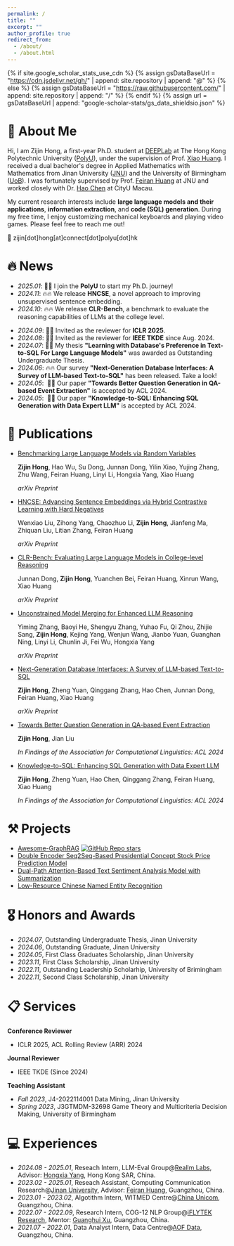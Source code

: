 ```yaml
---
permalink: /
title: ""
excerpt: ""
author_profile: true
redirect_from: 
  - /about/
  - /about.html
---
```


{% if site.google_scholar_stats_use_cdn %}
{% assign gsDataBaseUrl = "https://cdn.jsdelivr.net/gh/" | append: site.repository | append: "@" %}
{% else %}
{% assign gsDataBaseUrl = "https://raw.githubusercontent.com/" | append: site.repository | append: "/" %}
{% endif %}
{% assign url = gsDataBaseUrl | append: "google-scholar-stats/gs_data_shieldsio.json" %}

<span class='anchor' id='about-me'></span>

# 👋 About Me
Hi, I am Zijin Hong, a first-year Ph.D. student at [DEEPLab](https://www4.comp.polyu.edu.hk/~xiaohuang/deeplab.html) at The Hong Kong Polytechnic University ([PolyU](https://www.polyu.edu.hk/)), under the supervision of Prof. [Xiao Huang](https://www4.comp.polyu.edu.hk/~xiaohuang/). I received a dual bachelor's degree in Applied Mathematics with Mathematics from Jinan University ([JNU](https://english.jnu.edu.cn/)) and the University of Birmingham ([UoB](https://www.birmingham.ac.uk/)). I was fortunately supervised by Prof. [Feiran Huang](https://scholar.google.com/citations?user=of1vcxsAAAAJ&hl) at JNU and worked closely with Dr. [Hao Chen](https://scholar.google.com/citations?user=7oeLWT0AAAAJ&hl) at CityU Macau.

My current research interests include **large language models and their applications**, **information extraction**, and **code (SQL) generation**. During my free time, I enjoy customizing mechanical keyboards and playing video games. Please feel free to reach me out!

📧 zijin[dot]hong[at]connect[dot]polyu[dot]hk

# 🔥 News

* *2025.01*: 📢📢 I join the **PolyU** to start my Ph.D. journey!
* *2024.11*: 🔥🔥 We release **HNCSE**, a novel approach to improving unsupervised sentence embedding.
* *2024.10*: 🔥🔥 We release **CLR-Bench**, a benchmark to evaluate the reasoning capabilities of LLMs at the college level.

- *2024.09*: 📖📖 Invited as the reviewer for **ICLR 2025**.
- *2024.08*: 📖📖 Invited as the reviewer for **IEEE TKDE** since Aug. 2024.
- *2024.07*: 📢📢 My thesis **"Learning with Database's Preference in Text-to-SQL For Large Language Models"** was awarded as Outstanding Undergraduate Thesis.
- *2024.06*: 🔥🔥 Our survey **"Next-Generation Database Interfaces: A Survey of LLM-based Text-to-SQL"** has been released. Take a look!
- *2024.05*: &nbsp;🎉🎉 Our paper  **"Towards Better Question Generation in QA-based Event Extraction"** is accepted by ACL 2024.
- *2024.05*: &nbsp;🎉🎉 Our paper **"Knowledge-to-SQL: Enhancing SQL Generation with Data Expert LLM"** is accepted by ACL 2024.

# 📝 Publications 

* [Benchmarking Large Language Models via Random Variables]()

  **Zijin Hong**, Hao Wu, Su Dong, Junnan Dong, Yilin Xiao, Yujing Zhang, Zhu Wang, Feiran Huang, Linyi Li, Hongxia Yang, Xiao Huang

  *arXiv Preprint*

* [HNCSE: Advancing Sentence Embeddings via Hybrid Contrastive Learning with Hard Negatives](https://arxiv.org/abs/2411.12156)

  Wenxiao Liu, Zihong Yang, Chaozhuo Li, **Zijin Hong**, Jianfeng Ma, Zhiquan Liu, Litian Zhang, Feiran Huang

  *arXiv Preprint*

* [CLR-Bench: Evaluating Large Language Models in College-level Reasoning](https://arxiv.org/abs/2410.17558)

  Junnan Dong, **Zijin Hong**, Yuanchen Bei, Feiran Huang, Xinrun Wang, Xiao Huang

  *arXiv Preprint*

* [Unconstrained Model Merging for Enhanced LLM Reasoning](https://arxiv.org/abs/2410.13699)

  Yiming Zhang, Baoyi He, Shengyu Zhang, Yuhao Fu, Qi Zhou, Zhijie Sang, **Zijin Hong**, Kejing Yang, Wenjun Wang, Jianbo Yuan, Guanghan Ning, Linyi Li, Chunlin Ji, Fei Wu, Hongxia Yang

  *arXiv Preprint*

- [Next-Generation Database Interfaces: A Survey of LLM-based Text-to-SQL](https://arxiv.org/abs/2406.08426)

  **Zijin Hong**, Zheng Yuan, Qinggang Zhang, Hao Chen, Junnan Dong, Feiran Huang, Xiao Huang

  *arXiv Preprint*

- [Towards Better Question Generation in QA-based Event Extraction](https://arxiv.org/abs/2405.10517)

  **Zijin Hong**, Jian Liu

  *In Findings of the Association for Computational Linguistics: ACL 2024*

- [Knowledge-to-SQL: Enhancing SQL Generation with Data Expert LLM](https://arxiv.org/abs/2402.11517)

  **Zijin Hong**, Zheng Yuan, Hao Chen, Qinggang Zhang, Feiran Huang, Xiao Huang

  *In Findings of the Association for Computational Linguistics: ACL 2024*

# ⚒️ Projects
- [Awesome-GraphRAG](https://github.com/DEEP-PolyU/Awesome-GraphRAG) [![GitHub Repo stars](https://img.shields.io/github/stars/DEEP-PolyU/Awesome-GraphRAG?style=social)](https://github.com/DEEP-PolyU/Awesome-GraphRAG)
- [Double Encoder Seq2Seq-Based Presidential Concept Stock Price Prediction Model](https://github.com/Rcrossmeister/DES-PSP)
- [Dual-Path Attention-Based Text Sentiment Analysis Model with Summarization](https://github.com/Rcrossmeister/DuPa-ASA)
- [Low-Resource Chinese Named Entity Recognition](https://github.com/Rcrossmeister/Small-SampleNER-Chinese)

# 🎖 Honors and Awards
- *2024.07*, Outstanding Undergraduate Thesis, Jinan University
- *2024.06*, Outstanding Graduate, Jinan University
- *2024.05*, First Class Graduates Scholarship, Jinan University
- *2023.11*, First Class Scholarship, Jinan University
- *2022.11*, Outstanding Leadership Scholarhip, University of Brimingham
- *2022.11*, Second Class Scholarship, Jinan University

# 📋 Services

**Conference Reviewer**

* ICLR 2025, ACL Rolling Review (ARR) 2024

**Journal Reviewer**

* IEEE TKDE (Since 2024)

**Teaching Assistant**

- *Fall 2023*, J4-2022114001 Data Mining, Jinan University
- *Spring 2023*, J3GTMDM-32698 Game Theory and Multicriteria Decision Making, University of Birmingham

# 💻 Experiences
- *2024.08 - 2025.01*, Reseach Intern, LLM-Eval Group@[Reallm Labs](), Advisor: [Hongxia Yang](https://www4.comp.polyu.edu.hk/~hongxyang/), Hong Kong SAR, China.
- *2023.02 - 2025.01*, Reseach Assistant, Computing Communication Research@[Jinan University](https://english.jnu.edu.cn/), Advisor: [Feiran Huang](https://faculty.jnu.edu.cn/xxkxjsxy/hfr2/list.htm), Guangzhou, China.
- *2023.01 - 2023.02*, Algotithm Intern, WITMED Centre@[China Unicom](https://www.chinaunicom.com.hk/en/global/home.php), Guangzhou, China.
- *2022.07 - 2022.09*, Research Intern, COG-12 NLP Group@[iFLYTEK Research](https://www.iflytek.com/en/about-us/about.html), Mentor: [Guanghui Xu](https://scholar.google.com/citations?user=Nh-fA4gAAAAJ&hl), Guangzhou, China.
- *2021.07 - 2022.01*, Data Analyst Intern, Data Centre@[AOF Data](http://www.aofidc.com/), Guangzhou, China.
